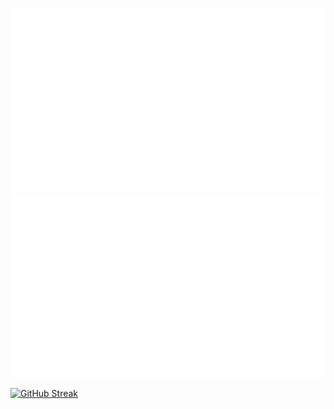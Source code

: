 <!---
shiro2332/shiro2332 is a ✨ special ✨ repository because its `README.md` (this file) appears on your GitHub profile.
You can click the Preview link to take a look at your changes.
--->
![](https://raw.githubusercontent.com/shiro2332/1234567/master/generated/overview.svg)
![](https://raw.githubusercontent.com/shiro2332/1234567/master/generated/languages.svg)

<!--
![](https://github-readme-stats.vercel.app/api?username=shiro2332&count_private=true&show_icons=true&theme=radical)
![](https://github-readme-stats.vercel.app/api/top-langs/?username=shiro2332&show_icons=true&theme=radical)
--->

[![GitHub Streak](https://github-readme-streak-stats.herokuapp.com/?user=shiro2332)](https://github.com/DenverCoder1/github-readme-streak-stats)


